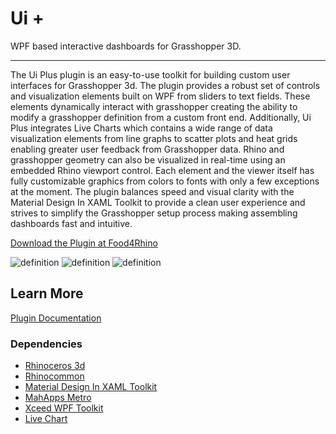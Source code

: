 # Ui +
WPF based interactive dashboards for Grasshopper 3D.

---

The Ui Plus plugin is an easy-to-use toolkit for building custom user interfaces for Grasshopper 3d. The plugin provides a robust set of controls and visualization elements built on WPF from sliders to text fields. These elements dynamically interact with grasshopper creating the ability to modify a grasshopper definition from a custom front end. Additionally, Ui Plus integrates Live Charts which contains a wide range of data visualization elements from line graphs to scatter plots and heat grids enabling greater user feedback from Grasshopper data. Rhino and grasshopper geometry can also be visualized in real-time using an embedded Rhino viewport control. Each element and the viewer itself has fully customizable graphics from colors to fonts with only a few exceptions at the moment. The plugin balances speed and visual clarity with the Material Design In XAML Toolkit to provide a clean user experience and strives to simplify the Grasshopper setup process making assembling dashboards fast and intuitive.

[Download the Plugin at Food4Rhino](https://www.food4rhino.com/en/app/ui)

![definition](https://user-images.githubusercontent.com/25797596/158019225-422c2d0d-d6cf-4dee-a07f-e614914c25c1.png)
![definition](https://user-images.githubusercontent.com/25797596/158019227-2f436954-a2b5-4dcf-9c35-9bc21a212600.png)
![definition](https://user-images.githubusercontent.com/25797596/158019222-b4cc6bba-bc8b-4c2d-bb3f-79ddda3818a4.png)

## Learn More

[Plugin Documentation](https://interopxyz.gitbook.io/ui-plus/)

### Dependencies
 - [Rhinoceros 3d](https://www.rhino3d.com/)
 - [Rhinocommon](https://www.nuget.org/packages/RhinoCommon/5.12.50810.13095)
 - [Material Design In XAML Toolkit](https://github.com/MaterialDesignInXAML/MaterialDesignInXamlToolkit)
 - [MahApps Metro](https://mahapps.com/)
 - [Xceed WPF Toolkit](https://github.com/xceedsoftware/wpftoolkit)
 - [Live Chart](https://lvcharts.net/)
